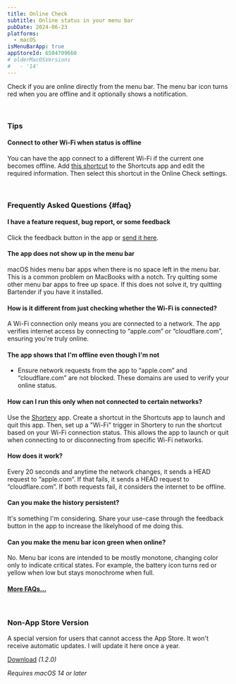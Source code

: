 ```yaml
---
title: Online Check
subtitle: Online status in your menu bar
pubDate: 2024-06-23
platforms:
  - macOS
isMenuBarApp: true
appStoreId: 6504709660
# olderMacOSVersions
#   - '14'
---
```


Check if you are online directly from the menu bar. The menu bar icon turns red when you are offline and it optionally shows a notification.

<br>

### Tips

#### Connect to other Wi-Fi when status is offline

You can have the app connect to a different Wi-Fi if the current one becomes offline. Add [this shortcut](https://www.icloud.com/shortcuts/bf64ec8fd3d24f80b2af845464306614) to the Shortcuts app and edit the required information. Then select this shortcut in the Online Check settings.

<br>

### Frequently Asked Questions {#faq}

#### I have a feature request, bug report, or some feedback

Click the feedback button in the app or [send it here](https://sindresorhus.com/feedback?product=Online%20Check&referrer=Website-FAQ).

#### The app does not show up in the menu bar

macOS hides menu bar apps when there is no space left in the menu bar. This is a common problem on MacBooks with a notch. Try quitting some other menu bar apps to free up space. If this does not solve it, try quitting Bartender if you have it installed.

#### How is it different from just checking whether the Wi-Fi is connected?

A Wi-Fi connection only means you are connected to a network. The app verifies internet access by connecting to “apple.com” or “cloudflare.com”, ensuring you're truly online.

#### The app shows that I'm offline even though I'm not

- Ensure network requests from the app to “apple.com” and “cloudflare.com” are not blocked. These domains are used to verify your online status.

#### How can I run this only when not connected to certain networks?

Use the [Shortery](https://apps.apple.com/app/id1594183810) app. Create a shortcut in the Shortcuts app to launch and quit this app. Then, set up a "Wi-Fi" trigger in Shortery to run the shortcut based on your Wi-Fi connection status. This allows the app to launch or quit when connecting to or disconnecting from specific Wi-Fi networks.

#### How does it work?

Every 20 seconds and anytime the network changes, it sends a HEAD request to “apple.com”. If that fails, it sends a HEAD request to “cloudflare.com”. If both requests fail, it considers the internet to be offline.

#### Can you make the history persistent?

It's something I'm considering. Share your use-case through the feedback button in the app to increase the likelyhood of me doing this.

#### Can you make the menu bar icon green when online?

No. Menu bar icons are intended to be mostly monotone, changing color only to indicate critical states. For example, the battery icon turns red or yellow when low but stays monochrome when full.

#### [More FAQs…](/apps/faq)

<br>

<!-- ### Older Versions

- [0.0.0]() for macOS 14+

<br> -->

### Non-App Store Version

A special version for users that cannot access the App Store. It won't receive automatic updates. I will update it here once a year.

[Download](https://www.dropbox.com/scl/fi/l1aecuyfish3zzfoucnqk/Online-Check-1.2.0-1720132938.zip?rlkey=cl97oehkl897uy0q8dfnehbei&raw=1) *(1.2.0)*

*Requires macOS 14 or later*
